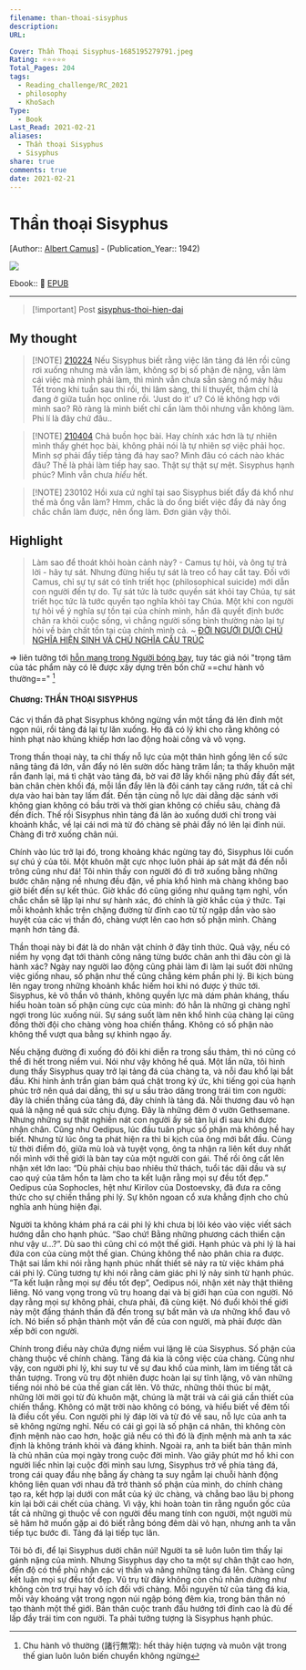 ```yaml
---
filename: than-thoai-sisyphus
description: 
URL: 

Cover: Thần Thoại Sisyphus-1685195279791.jpeg
Rating: ⭐⭐⭐⭐⭐
Total_Pages: 204
tags:
  - Reading_challenge/RC_2021
  - philosophy
  - KhoSach
Type:
  - Book
Last_Read: 2021-02-21
aliases:
  - Thần thoại Sisyphus
  - Sisyphus
share: true
comments: true
date: 2021-02-21
---
```

# Thần thoại Sisyphus
[Author:: [Albert Camus](../../Albert%20Camus.md)] - (Publication_Year:: 1942)

![](https://i.imgur.com/gaCGNCR.jpg)


Ebook:: 📘 [EPUB](https://onedrive.live.com/download?resid=E92BC60129512289%21130&authkey=!ANtPm4g0YNPGhsg)

---

> [!important] Post
> [sisyphus-thoi-hien-dai](./sisyphus-thoi-hien-dai.md)

## My thought

> [!NOTE] [210224](../../210224.md)
> Nếu Sisyphus biết rằng việc lăn tảng đá lên rồi cũng rơi xuống nhưng mà vẫn làm, không sợ bị số phận đè nặng, vẫn làm cái việc mà mình phải làm, thì mình vẫn chưa sẵn sàng nổ máy hậu Tết trong khi tuần sau thi rồi, thi lâm sàng, thi lí thuyết, thậm chí là đang ở giữa tuần học online rồi. 'Just do it' ư? Có lẽ không hợp với mình sao? Rõ ràng là mình biết chỉ cần làm thôi nhưng vẫn không làm. Phi lí là đây chứ đâu..


> [!NOTE] [210404](../../210404.md)
> Chả buồn học bài. Hay chính xác hơn là tự nhiên mình thấy ghét học bài, không phải nói là tự nhiên sợ việc phải học. Mình sợ phải đẩy tiếp tảng đá hay sao? Mình đâu có cách nào khác đâu? Thế là phải làm tiếp hay sao. Thật sự thật sự mệt. Sisyphus hạnh phúc? Mình vẫn chưa *hiểu* hết.


> [!NOTE] 230102
> Hồi xưa cứ nghĩ tại sao Sisyphus biết đẩy đá khổ như thế mà ổng vẫn làm?
> Hmm, chắc là do ổng biết việc đẩy đá này ổng chắc chắn làm được, nên ổng làm. Đơn giản vậy thôi.

## Highlight
> Làm sao để thoát khỏi hoàn cảnh này? - Camus tự hỏi, và ông tự trả lời - hãy tự sát. Nhưng đừng hiểu tự sát là treo cổ hay cắt tay. Đối với Camus, chỉ sự tự sát có tính triết học (philosophical suicide) mới dẫn con người đến tự do. Tự sát tức là tước quyền sát khỏi tay Chúa, tự sát triết học tức là tước quyền tạo nghĩa khỏi tay Chúa. Một khi con người tự hỏi về ý nghĩa sự tồn tại của chính mình, hắn đã quyết định bước chân ra khỏi cuộc sống, vì chẳng người sống bình thường nào lại tự hỏi về bản chất tồn tại của chính mình cả.
> ~ [ĐỜI NGƯỜI DƯỚI CHỦ NGHĨA HIỆN SINH VÀ CHỦ NGHĨA CẤU TRÚC](./doi-nguoi-duoi-chu-nghia-hien-sinh-va-chu-nghia-cau-truc.md)

⇒ liên tưởng tới [hỗn mang trong Người bóng bay](../../Ng%C6%B0%E1%BB%9Di%20b%C3%B3ng%20bay.md#^hon-mang), tuy tác giả nói "trọng tâm của tác phẩm này có lẽ được xây dựng trên bốn chữ ==chư hành vô thường==" [^1]
[^1]: Chu hành vô thường (諸行無常): hết thảy hiện tượng và muôn vật trong thế gian luôn luôn biến chuyển không ngừng

#### Chương: THẦN THOẠI SISYPHUS

Các vị thần đã phạt Sisyphus không ngừng vần một tầng đá lên đỉnh một ngọn núi, rồi tảng đá lại tự lăn xuống. Họ đã có lý khi cho rằng không có hình phạt nào khủng khiếp hơn lao động hoài công và vô vọng.

Trong thần thoại này, ta chỉ thấy nỗ lực của một thân hình gồng lên cố sức nâng tảng đá lớn, vần đẩy nó lên sườn dốc hàng trăm lần; ta thấy khuôn mặt rắn đanh lại, má tì chặt vào tảng đá, bờ vai đỡ lấy khối nặng phủ đầy đất sét, bàn chân chèn khối đá, mỗi lần đẩy lên là đôi cánh tay căng rướn, tất cả chỉ dựa vào hai bàn tay lấm đất. Đến tận cùng nỗ lực dài dằng dặc sánh với không gian không có bầu trời và thời gian không có chiều sâu, chàng đã đến đích. Thế rồi Sisyphus nhìn tảng đá lăn ào xuống dưới chỉ trong vài khoảnh khắc, về lại cái nơi mà từ đó chàng sẽ phải đẩy nó lên lại đỉnh núi. Chàng đi trở xuống chân núi.

Chính vào lúc trở lại đó, trong khoảng khác ngừng tay đó, Sisyphus lôi cuốn sự chú ý của tôi. Một khuôn mặt cực nhọc luôn phải áp sát mặt đá đến nỗi trông cũng như đá! Tôi nhìn thấy con người đó đi trở xuống bằng những bước chân nặng nề nhưng đều đặn, về phía khổ hình mà chàng không bao giờ biết đến sự kết thúc. Giờ khắc đó cũng giống như quãng tạm nghỉ, vốn chắc chắn sẽ lặp lại như sự hành xác, đó chính là giờ khắc của ý thức. Tại mỗi khoảnh khắc trên chặng đường từ đỉnh cao từ từ ngập dần vào sào huyệt của các vị thần đó, chàng vượt lên cao hơn số phận mình. Chàng mạnh hơn tảng đá.

Thần thoại này bi đát là do nhân vật chính ở đây tỉnh thức. Quả vậy, nếu có niềm hy vọng đạt tới thành công nâng từng bước chân anh thì đâu còn gì là hành xác? Ngày nay người lao động cũng phải làm đi làm lại suốt đời những việc giống nhau, số phận như thế cũng chẳng kém phần phi lý. Bi kịch bùng lên ngay trong những khoảnh khắc hiếm hoi khi nó được ý thức tới. Sisyphus, kẻ vô thần vô thánh, không quyền lực mà dám phản kháng, thấu hiểu hoàn toàn số phận cùng cực của mình: đó hẳn là những gì chàng nghĩ ngợi trong lúc xuống núi. Sự sáng suốt làm nên khổ hình của chàng lại cũng đồng thời đội cho chàng vòng hoa chiến thắng. Không có số phận nào không thể vượt qua bằng sự khinh ngạo ấy.

Nếu chặng đường đi xuống đó đôi khi diễn ra trong sầu thảm, thì nó cũng có thể đi hết trong niềm vui. Nói như vậy không hề quá. Một lần nữa, tôi hình dung thấy Sisyphus quay trở lại tảng đá của chàng ta, và nỗi đau khổ lại bắt đầu. Khi hình ảnh trần gian bám quá chặt trong ký ức, khi tiếng gọi của hạnh phúc trở nên quá dai dẳng, thì sự u sầu trào dâng trong trái tim con người: đây là chiến thắng của tảng đá, đây chính là tảng đá. Nỗi thương đau vô hạn quá là nặng nề quá sức chịu đựng. Đây là những đêm ở vườn Gethsemane. Nhưng những sự thật nghiền nát con người ấy sẽ tàn lụi đi sau khi được nhận chân. Cũng như Oedipus, lúc đầu tuân phục số phận mà không hề hay biết. Nhưng từ lúc ông ta phát hiện ra thì bi kịch của ông mới bắt đầu. Cùng từ thời điểm đó, giữa mù loà và tuyệt vọng, ông ta nhận ra liên kết duy nhất nối mình với thế giới là bàn tay của một người con gái. Thế rồi ông cất lên nhận xét lớn lao: “Dù phải chịu bao nhiêu thử thách, tuổi tác dãi dầu và sự cao quý của tâm hồn ta làm cho ta kết luận rằng mọi sự đều tốt đẹp.” Oedipus của Sophocles, hệt như Kirilov của Dostoevsky, đã đưa ra công thức cho sự chiến thắng phi lý. Sự khôn ngoan cổ xưa khẳng định cho chủ nghĩa anh hùng hiện đại.

Người ta không khám phá ra cái phi lý khi chưa bị lôi kéo vào việc viết sách hướng dẫn cho hạnh phúc. “Sao chứ! Bằng những phương cách thiển cận như vậy ư...?”. Dù sao thì cũng chỉ có một thế giới. Hạnh phúc và phi lý là hai đứa con của cùng một thế gian. Chúng không thể nào phân chia ra được. Thật sai lầm khi nói rằng hạnh phúc nhất thiết sẽ nảy ra từ việc khám phá cái phi lý. Cũng tương tự khi nói rằng cảm giác phi lý nảy sinh từ hạnh phúc. “Ta kết luận rằng mọi sự đều tốt đẹp”, Oedipus nói, nhận xét này thật thiêng liêng. Nó vang vọng trong vũ trụ hoang dại và bị giới hạn của con người. Nó dạy rằng mọi sự không phải, chưa phải, đã cùng kiệt. Nó đuổi khỏi thế giới này một đấng thánh thần đã đến trong sự bất mãn và ưa những khổ đau vô ích. Nó biến số phận thành một vấn đề của con người, mà phải được dàn xếp bởi con người.

Chính trong điều này chứa đựng niềm vui lặng lẽ của Sisyphus. Số phận của chàng thuộc về chính chàng. Tảng đá kia là công việc của chàng. Cũng như vậy, con người phi lý, khi suy tư về sự đau khổ của mình, làm im tiếng tất cả thần tượng. Trong vũ trụ đột nhiên được hoàn lại sự tĩnh lặng, vô vàn những tiếng nói nhỏ bé của thế gian cất lên. Vô thức, những thôi thúc bí mật, những lời mời gọi từ đủ khuôn mặt, chúng là mặt trái và cái giá cần thiết của chiến thắng. Không có mặt trời nào không có bóng, và hiểu biết về đêm tối là điều cốt yếu. Con người phi lý đáp lời và từ đó về sau, nỗ lực của anh ta sẽ không ngừng nghỉ. Nếu có cái gì gọi là số phận cá nhân, thì không còn định mệnh nào cao hơn, hoặc giả nếu có thì đó là định mệnh mà anh ta xác định là không tránh khỏi và đáng khinh. Ngoài ra, anh ta biết bản thân mình là chủ nhân của mọi ngày trong cuộc đời mình. Vào giây phút mơ hồ khi con người liếc nhìn lại cuộc đời mình sau lưng, Sisyphus trở về phía tảng đá, trong cái quay đầu nhẹ bẫng ấy chàng ta suy ngẫm lại chuỗi hành động không liên quan với nhau đã trở thành số phận của mình, do chính chàng tạo ra, kết hợp lại dưới con mắt của ký ức chàng, và chẳng bao lâu bị phong kín lại bởi cái chết của chàng. Vì vậy, khi hoàn toàn tin rằng nguồn gốc của tất cả những gì thuộc về con người đều mang tính con người, một người mù sẽ hăm hở muốn gặp ai đó biết rằng bóng đêm dài vỏ hạn, nhưng anh ta vẫn tiếp tục bước đi. Tảng đá lại tiếp tục lăn.

Tôi bỏ đi, để lại Sisyphus dưới chân núi! Người ta sẽ luôn luôn tìm thấy lại gánh nặng của mình. Nhưng Sisyphus dạy cho ta một sự chân thật cao hơn, đến độ có thể phủ nhận các vị thần và nâng những tảng đá lên. Chàng cũng kết luận mọi sự đều tốt đẹp. Vũ trụ từ đây không còn chủ nhân dường như không còn trơ trụi hay vô ích đối với chàng. Mỗi nguyên tử của tảng đá kia, mỗi vảy khoáng vật trong ngọn núi ngập bóng đêm kia, trong bản thân nó tạo thành một thế giới. Bản thân cuộc tranh đấu hướng tới đỉnh cao là đủ đế lấp đầy trái tim con người. Ta phải tưởng tượng là Sisyphus hạnh phúc.